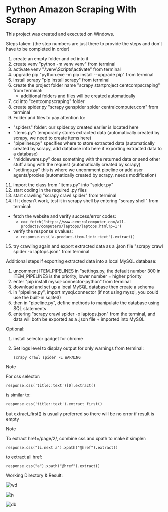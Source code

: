 # Python Amazon Scraping With Scrapy

This project was created and executed on Windows.

Steps taken: (the step numbers are just there to provide the steps and don't have to be completed in order)

1) create an empty folder and cd into it
2) create venv "python -m venv venv" from terminal
3) activate venv ".\venv\Scripts\activate" from terminal
4) upgrade pip "python.exe -m pip install --upgrade pip" from terminal
5) install scrapy "pip install scrapy" from terminal
6) create the project folder name "scrapy startproject centcompscraping" from terminal:
   - additional folders and files will be created automatically
8) cd into "centcompscraping" folder
9) create spider.py "scrapy genspider spider centralcomputer.com" from terminal
10) Folder and files to pay attention to:
   - "spiders" folder: our spider.py created earlier is located here
   - "items.py": temporarily stores extracted data (automatically created by scrapy, we need to create items here)
   - "pipelines.py" specifies where to store extracted data (automatically created by scrapy, add database info here if exporting extracted data to a database)
   - "middlewares.py" does something with the returned data or send other stuff along with the request (automatically created by scrapy)
   - "settings.py" this is where we uncomment pipeline or add user agents/proxies (automatically created by scrapy, needs modification)
11) import the class from "items.py" into "spider.py"
12) start coding in the required .py files
13) start crawling "scrapy crawl spider" from terminal
14) if it doesn't work, test it in scrapy shell by entering "scrapy shell" from terminal:
   - fetch the website and verify success/error codes:
        - ```>>> fetch('https://www.centralcomputer.com/all-products/computers/laptops/laptops.html?p=1')```
   - verify the response's values:
        - ```response.css('a.product-item-link::text').extract()```
15) try crawling again and export extracted data as a .json file "scrapy crawl spider -o laptops.json" from terminal

Additional steps if exporting extracted data into a local MySQL database:
1) uncomment ITEM_PIPELINES in "settings.py, the default number 300 in ITEM_PIPELINES is the priority, lower number = higher priority
2) enter "pip install mysql-connector-python" from terminal
3) download and set up a local MySQL database then create a schema
4) in "pipeline.py", import mysql.connector (if not using mysql, you could use the built-in sqlite3)
5) then in "pipeline.py", define methods to manipulate the database using SQL statements
6) entering "scrapy crawl spider -o laptops.json" from the terminal, and data will both be exported as a .json file + imported into MySQL

Optional:
1) install selector gadget for chrome
2) Set logs level to display output for only warnings from terminal:

   ```scrapy crawl spider -L WARNING```

> [!NOTE]
>
> For css selector:
> 
> ```response.css('title::text')[0].extract()```
>
> is similar to:
>
> ```response.css('title::text').extract_first()```
>
> but extract_first() is usually preferred so there will be no error if result is empty

> [!NOTE]
> 
> To extract href=/page/2/, combine css and xpath to make it simpler:
>
> `response.css("li.next a").xpath("@href").extract()`
> 
> to extract all href:
>
> `response.css("a").xpath("@href").extract()`

Working Directory & Result:

![wd](https://github.com/tuanlamit/python-scrapy/assets/128099142/a56e08b0-4089-49a6-8993-af961b1b03b2)

![js](https://github.com/tuanlamit/python-scrapy/assets/128099142/80e91799-6395-416f-bf1e-3ce1ec31f675)

![db](https://github.com/tuanlamit/python-scrapy/assets/128099142/54c00278-3705-4306-932a-a86d543f4589)


